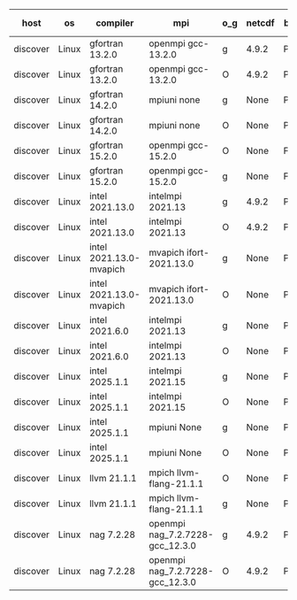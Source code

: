 

| host     | os       | compiler                              | mpi                      | o_g        | netcdf        | build       | u_pass          | u_fail          | s_pass            | s_fail            | e_pass             | e_fail             | nuopc_pass       | nuopc_fail       | artifacts link          |
|----------|----------|---------------------------------------|--------------------------|------------|---------------|-------------|-----------------|-----------------|-------------------|-------------------|--------------------|--------------------|------------------|------------------|-------------------------|
| discover | Linux | gfortran 13.2.0 | openmpi gcc-13.2.0  | g | 4.9.2  | PASS | None | None | None | None | None | None | None | None | <a href="https://github.com/esmf-org/esmf-test-artifacts/tree/81033c23b475ffdf77cdf58048b6f70c9f86f527/develop/gfortran/13.2.0/g/openmpi/gcc-13.2.0" target="_blank">81033c2</a> | 
| discover | Linux | gfortran 13.2.0 | openmpi gcc-13.2.0  | O | 4.9.2  | PASS | None | None | None | None | None | None | None | None | <a href="https://github.com/esmf-org/esmf-test-artifacts/tree/c5b0248fdad3e8e595503aa2108dc4b1a501dc97/develop/gfortran/13.2.0/O/openmpi/gcc-13.2.0" target="_blank">c5b0248</a> | 
| discover | Linux | gfortran 14.2.0 | mpiuni none  | g | None  | PASS | None | None | None | None | None | None | None | None | <a href="https://github.com/esmf-org/esmf-test-artifacts/tree/fe06fd8bb2ebc0ddbe37096c9d3278f554b521f8/develop/gfortran/14.2.0/g/mpiuni/none" target="_blank">fe06fd8</a> | 
| discover | Linux | gfortran 14.2.0 | mpiuni none  | O | None  | PASS | None | None | None | None | None | None | None | None | <a href="https://github.com/esmf-org/esmf-test-artifacts/tree/db9aba5b205ad5a709932d42e13c865d4774b210/develop/gfortran/14.2.0/O/mpiuni/none" target="_blank">db9aba5</a> | 
| discover | Linux | gfortran 15.2.0 | openmpi gcc-15.2.0  | O | None  | FAIL | None | None | None | None | None | None | None | None | <a href="https://github.com/esmf-org/esmf-test-artifacts/tree/bb21cd21a1ff72e908629cfdf0d7ef6e9d04613d/develop/gfortran/15.2.0/O/openmpi/gcc-15.2.0" target="_blank">bb21cd2</a> | 
| discover | Linux | gfortran 15.2.0 | openmpi gcc-15.2.0  | g | None  | FAIL | None | None | None | None | None | None | None | None | <a href="https://github.com/esmf-org/esmf-test-artifacts/tree/ec0511513e346b7ecadde3724949bd4829aa4d48/develop/gfortran/15.2.0/g/openmpi/gcc-15.2.0" target="_blank">ec05115</a> | 
| discover | Linux | intel 2021.13.0 | intelmpi 2021.13  | g | 4.9.2  | PASS | 14331 | 0 | 51 | 0 | 81 | 0 | 63 | 0 | <a href="https://github.com/esmf-org/esmf-test-artifacts/tree/084df83cfa007affba76bb676d81d16b59bee092/develop/intel/2021.13.0/g/intelmpi/2021.13" target="_blank">084df83</a> | 
| discover | Linux | intel 2021.13.0 | intelmpi 2021.13  | O | 4.9.2  | PASS | 14331 | 0 | 51 | 0 | 81 | 0 | 63 | 0 | <a href="https://github.com/esmf-org/esmf-test-artifacts/tree/97923045413fcb7ccb82ce3c328d118d1869855b/develop/intel/2021.13.0/O/intelmpi/2021.13" target="_blank">9792304</a> | 
| discover | Linux | intel 2021.13.0-mvapich | mvapich ifort-2021.13.0  | g | None  | PASS | 14331 | 0 | 51 | 0 | 81 | 0 | 63 | 0 | <a href="https://github.com/esmf-org/esmf-test-artifacts/tree/24682d5247f9c75c96f4d67070d85b0582f631eb/develop/intel/2021.13.0-mvapich/g/mvapich/ifort-2021.13.0" target="_blank">24682d5</a> | 
| discover | Linux | intel 2021.13.0-mvapich | mvapich ifort-2021.13.0  | O | None  | PASS | 14331 | 0 | 51 | 0 | 81 | 0 | 63 | 0 | <a href="https://github.com/esmf-org/esmf-test-artifacts/tree/47e759e449e48077dc722f4405a1771cdfe795f0/develop/intel/2021.13.0-mvapich/O/mvapich/ifort-2021.13.0" target="_blank">47e759e</a> | 
| discover | Linux | intel 2021.6.0 | intelmpi 2021.13  | g | None  | PASS | 14331 | 0 | 51 | 0 | 81 | 0 | 63 | 0 | <a href="https://github.com/esmf-org/esmf-test-artifacts/tree/79a1afbfa313772ad6d78d6017bb2159b8df59fc/develop/intel/2021.6.0/g/intelmpi/2021.13" target="_blank">79a1afb</a> | 
| discover | Linux | intel 2021.6.0 | intelmpi 2021.13  | O | None  | PASS | 14331 | 0 | 51 | 0 | 81 | 0 | 63 | 0 | <a href="https://github.com/esmf-org/esmf-test-artifacts/tree/2ba7d201d3c5d62dfd9e99813970ef47a6db09f5/develop/intel/2021.6.0/O/intelmpi/2021.13" target="_blank">2ba7d20</a> | 
| discover | Linux | intel 2025.1.1 | intelmpi 2021.15  | g | None  | PASS | None | None | None | None | None | None | None | None | <a href="https://github.com/esmf-org/esmf-test-artifacts/tree/b07665ba1ddf096ffda07679cb459e92da8583ab/develop/intel/2025.1.1/g/intelmpi/2021.15" target="_blank">b07665b</a> | 
| discover | Linux | intel 2025.1.1 | intelmpi 2021.15  | O | None  | PASS | None | None | None | None | None | None | None | None | <a href="https://github.com/esmf-org/esmf-test-artifacts/tree/71a5a9aafe53b66fd054401dd28be2cb5bebf140/develop/intel/2025.1.1/O/intelmpi/2021.15" target="_blank">71a5a9a</a> | 
| discover | Linux | intel 2025.1.1 | mpiuni None  | g | None  | PASS | 12660 | 0 | 9 | 0 | 43 | 0 | None | None | <a href="https://github.com/esmf-org/esmf-test-artifacts/tree/91d9b1f9a8eb8afaf16505bcc09ba748cb31298a/develop/intel/2025.1.1/g/mpiuni/None" target="_blank">91d9b1f</a> | 
| discover | Linux | intel 2025.1.1 | mpiuni None  | O | None  | PASS | 12660 | 0 | 9 | 0 | 43 | 0 | None | None | <a href="https://github.com/esmf-org/esmf-test-artifacts/tree/b1fe6563761d5d2ff6b475e47372c2b6be951f4c/develop/intel/2025.1.1/O/mpiuni/None" target="_blank">b1fe656</a> | 
| discover | Linux | llvm 21.1.1 | mpich llvm-flang-21.1.1  | O | None  | PASS | None | None | None | None | None | None | None | None | <a href="https://github.com/esmf-org/esmf-test-artifacts/tree/7d5be55c1d099b15b874fa31f99d64d8bdcfc42c/develop/llvm/21.1.1/O/mpich/llvm-flang-21.1.1" target="_blank">7d5be55</a> | 
| discover | Linux | llvm 21.1.1 | mpich llvm-flang-21.1.1  | g | None  | PASS | None | None | None | None | None | None | None | None | <a href="https://github.com/esmf-org/esmf-test-artifacts/tree/d0cff3520f4665a4b89dbf1cd4d897007e2c4165/develop/llvm/21.1.1/g/mpich/llvm-flang-21.1.1" target="_blank">d0cff35</a> | 
| discover | Linux | nag 7.2.28 | openmpi nag_7.2.7228-gcc_12.3.0  | g | 4.9.2  | PASS | None | None | None | None | None | None | None | None | <a href="https://github.com/esmf-org/esmf-test-artifacts/tree/3151509b4eb9d3602130de7565fa68c8c0803c5b/develop/nag/7.2.28/g/openmpi/nag_7.2.7228-gcc_12.3.0" target="_blank">3151509</a> | 
| discover | Linux | nag 7.2.28 | openmpi nag_7.2.7228-gcc_12.3.0  | O | 4.9.2  | PASS | None | None | None | None | None | None | None | None | <a href="https://github.com/esmf-org/esmf-test-artifacts/tree/32b5d99fbea6d05d5f3cd50dce07ab5f4e3a76e1/develop/nag/7.2.28/O/openmpi/nag_7.2.7228-gcc_12.3.0" target="_blank">32b5d99</a> | 
